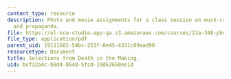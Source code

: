 ```yaml
---
content_type: resource
description: Photo and movie assignments for a class session on muck-raking, advocacy,
  and propaganda.
file: https://ol-ocw-studio-app-qa.s3.amazonaws.com/courses/21a-348-photography-and-truth-spring-2008/bcf32a4cb8d486485fcd19d63650ee1d_MIT21A_348S08_death.pdf
file_type: application/pdf
parent_uid: 19111682-54bc-253f-8e45-4331c89aad90
resourcetype: Document
title: Selections from Death in the Making.
uid: bcf32a4c-b8d4-8648-5fcd-19d63650ee1d
---
```

